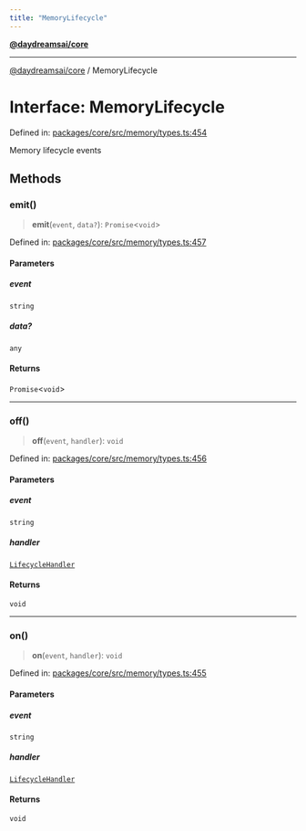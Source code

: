 ```yaml
---
title: "MemoryLifecycle"
---
```


[**@daydreamsai/core**](./api-reference.md)

***

[@daydreamsai/core](./api-reference.md) / MemoryLifecycle

# Interface: MemoryLifecycle

Defined in: [packages/core/src/memory/types.ts:454](https://github.com/dojoengine/daydreams/blob/bbf75946e0d6d99fbdde4cebb2f8a4e8926724f1/packages/core/src/memory/types.ts#L454)

Memory lifecycle events

## Methods

### emit()

> **emit**(`event`, `data?`): `Promise`\<`void`\>

Defined in: [packages/core/src/memory/types.ts:457](https://github.com/dojoengine/daydreams/blob/bbf75946e0d6d99fbdde4cebb2f8a4e8926724f1/packages/core/src/memory/types.ts#L457)

#### Parameters

##### event

`string`

##### data?

`any`

#### Returns

`Promise`\<`void`\>

***

### off()

> **off**(`event`, `handler`): `void`

Defined in: [packages/core/src/memory/types.ts:456](https://github.com/dojoengine/daydreams/blob/bbf75946e0d6d99fbdde4cebb2f8a4e8926724f1/packages/core/src/memory/types.ts#L456)

#### Parameters

##### event

`string`

##### handler

[`LifecycleHandler`](./LifecycleHandler.md)

#### Returns

`void`

***

### on()

> **on**(`event`, `handler`): `void`

Defined in: [packages/core/src/memory/types.ts:455](https://github.com/dojoengine/daydreams/blob/bbf75946e0d6d99fbdde4cebb2f8a4e8926724f1/packages/core/src/memory/types.ts#L455)

#### Parameters

##### event

`string`

##### handler

[`LifecycleHandler`](./LifecycleHandler.md)

#### Returns

`void`
